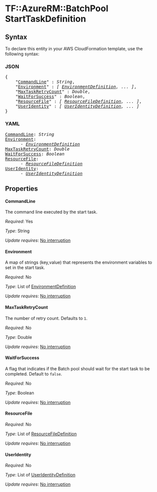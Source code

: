 # TF::AzureRM::BatchPool StartTaskDefinition

## Syntax

To declare this entity in your AWS CloudFormation template, use the following syntax:

### JSON

<pre>
{
    "<a href="#commandline" title="CommandLine">CommandLine</a>" : <i>String</i>,
    "<a href="#environment" title="Environment">Environment</a>" : <i>[ <a href="environmentdefinition.md">EnvironmentDefinition</a>, ... ]</i>,
    "<a href="#maxtaskretrycount" title="MaxTaskRetryCount">MaxTaskRetryCount</a>" : <i>Double</i>,
    "<a href="#waitforsuccess" title="WaitForSuccess">WaitForSuccess</a>" : <i>Boolean</i>,
    "<a href="#resourcefile" title="ResourceFile">ResourceFile</a>" : <i>[ <a href="resourcefiledefinition.md">ResourceFileDefinition</a>, ... ]</i>,
    "<a href="#useridentity" title="UserIdentity">UserIdentity</a>" : <i>[ <a href="useridentitydefinition.md">UserIdentityDefinition</a>, ... ]</i>
}
</pre>

### YAML

<pre>
<a href="#commandline" title="CommandLine">CommandLine</a>: <i>String</i>
<a href="#environment" title="Environment">Environment</a>: <i>
      - <a href="environmentdefinition.md">EnvironmentDefinition</a></i>
<a href="#maxtaskretrycount" title="MaxTaskRetryCount">MaxTaskRetryCount</a>: <i>Double</i>
<a href="#waitforsuccess" title="WaitForSuccess">WaitForSuccess</a>: <i>Boolean</i>
<a href="#resourcefile" title="ResourceFile">ResourceFile</a>: <i>
      - <a href="resourcefiledefinition.md">ResourceFileDefinition</a></i>
<a href="#useridentity" title="UserIdentity">UserIdentity</a>: <i>
      - <a href="useridentitydefinition.md">UserIdentityDefinition</a></i>
</pre>

## Properties

#### CommandLine

The command line executed by the start task.

_Required_: Yes

_Type_: String

_Update requires_: [No interruption](https://docs.aws.amazon.com/AWSCloudFormation/latest/UserGuide/using-cfn-updating-stacks-update-behaviors.html#update-no-interrupt)

#### Environment

A map of strings (key,value) that represents the environment variables to set in the start task.

_Required_: No

_Type_: List of <a href="environmentdefinition.md">EnvironmentDefinition</a>

_Update requires_: [No interruption](https://docs.aws.amazon.com/AWSCloudFormation/latest/UserGuide/using-cfn-updating-stacks-update-behaviors.html#update-no-interrupt)

#### MaxTaskRetryCount

The number of retry count. Defaults to `1`.

_Required_: No

_Type_: Double

_Update requires_: [No interruption](https://docs.aws.amazon.com/AWSCloudFormation/latest/UserGuide/using-cfn-updating-stacks-update-behaviors.html#update-no-interrupt)

#### WaitForSuccess

A flag that indicates if the Batch pool should wait for the start task to be completed. Default to `false`.

_Required_: No

_Type_: Boolean

_Update requires_: [No interruption](https://docs.aws.amazon.com/AWSCloudFormation/latest/UserGuide/using-cfn-updating-stacks-update-behaviors.html#update-no-interrupt)

#### ResourceFile

_Required_: No

_Type_: List of <a href="resourcefiledefinition.md">ResourceFileDefinition</a>

_Update requires_: [No interruption](https://docs.aws.amazon.com/AWSCloudFormation/latest/UserGuide/using-cfn-updating-stacks-update-behaviors.html#update-no-interrupt)

#### UserIdentity

_Required_: No

_Type_: List of <a href="useridentitydefinition.md">UserIdentityDefinition</a>

_Update requires_: [No interruption](https://docs.aws.amazon.com/AWSCloudFormation/latest/UserGuide/using-cfn-updating-stacks-update-behaviors.html#update-no-interrupt)

